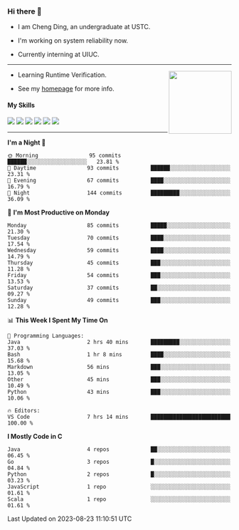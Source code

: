 ### Hi there 👋

* I am Cheng Ding, an undergraduate at USTC.
  
* I'm working on system reliability now.

* Currently interning at UIUC.

---

<img align="right" height="141" src="https://stats-of-repos-onds.vercel.app/api?username=IrisesD&theme=tokyonight&show_icons=true&count_private=true">

-  Learning Runtime Verification.

-  See my [homepage](https://irisesd.github.io) for more info.

#### My Skills

![](https://img.shields.io/badge/C++-65318e?logo=cplusplus&logoColor=fff)
![](https://img.shields.io/badge/Python-3e74a2?logo=python&logoColor=fff)
![](https://img.shields.io/badge/C-5654a2?logo=c&logoColor=fff)
![](https://img.shields.io/badge/Go-00aaff?logo=go&logoColor=fff)
![](https://img.shields.io/badge/Docker-0088ff?logo=docker&logoColor=fff)
![](https://img.shields.io/badge/Apache-D22128?logo=apache&logoColor=fff)

---
<!--START_SECTION:waka-->
**I'm a Night 🦉** 

```text
🌞 Morning                95 commits          ██████░░░░░░░░░░░░░░░░░░░   23.81 % 
🌆 Daytime                93 commits          ██████░░░░░░░░░░░░░░░░░░░   23.31 % 
🌃 Evening                67 commits          ████░░░░░░░░░░░░░░░░░░░░░   16.79 % 
🌙 Night                  144 commits         █████████░░░░░░░░░░░░░░░░   36.09 % 
```
📅 **I'm Most Productive on Monday** 

```text
Monday                   85 commits          █████░░░░░░░░░░░░░░░░░░░░   21.30 % 
Tuesday                  70 commits          ████░░░░░░░░░░░░░░░░░░░░░   17.54 % 
Wednesday                59 commits          ████░░░░░░░░░░░░░░░░░░░░░   14.79 % 
Thursday                 45 commits          ███░░░░░░░░░░░░░░░░░░░░░░   11.28 % 
Friday                   54 commits          ███░░░░░░░░░░░░░░░░░░░░░░   13.53 % 
Saturday                 37 commits          ██░░░░░░░░░░░░░░░░░░░░░░░   09.27 % 
Sunday                   49 commits          ███░░░░░░░░░░░░░░░░░░░░░░   12.28 % 
```


📊 **This Week I Spent My Time On** 

```text
💬 Programming Languages: 
Java                     2 hrs 40 mins       █████████░░░░░░░░░░░░░░░░   37.03 % 
Bash                     1 hr 8 mins         ████░░░░░░░░░░░░░░░░░░░░░   15.68 % 
Markdown                 56 mins             ███░░░░░░░░░░░░░░░░░░░░░░   13.05 % 
Other                    45 mins             ███░░░░░░░░░░░░░░░░░░░░░░   10.49 % 
Python                   43 mins             ███░░░░░░░░░░░░░░░░░░░░░░   10.06 % 

🔥 Editors: 
VS Code                  7 hrs 14 mins       █████████████████████████   100.00 % 
```

**I Mostly Code in C** 

```text
Java                     4 repos             ██░░░░░░░░░░░░░░░░░░░░░░░   06.45 % 
Go                       3 repos             █░░░░░░░░░░░░░░░░░░░░░░░░   04.84 % 
Python                   2 repos             █░░░░░░░░░░░░░░░░░░░░░░░░   03.23 % 
JavaScript               1 repo              ░░░░░░░░░░░░░░░░░░░░░░░░░   01.61 % 
Scala                    1 repo              ░░░░░░░░░░░░░░░░░░░░░░░░░   01.61 % 
```




 Last Updated on 2023-08-23 11:10:51 UTC
<!--END_SECTION:waka-->
